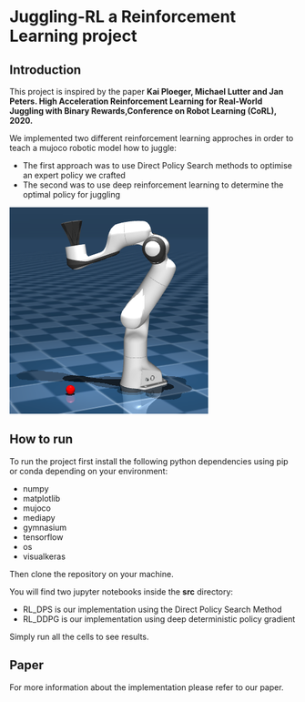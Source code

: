 # Juggling-RL a Reinforcement Learning project

## Introduction
This project is inspired by the paper __Kai Ploeger, Michael Lutter and Jan Peters. High Acceleration Reinforcement Learning for Real-World Juggling with Binary Rewards,Conference on Robot Learning (CoRL), 2020.__

We implemented two different reinforcement learning approches in order to teach a mujoco robotic model how to juggle:
- The first approach was to use Direct Policy Search methods to optimise an expert policy we crafted
- The second was to use deep reinforcement learning to determine the optimal policy for juggling

![scene preview](./docs/full_view_scene.PNG)

## How to run
To run the project first install the following python dependencies using pip or conda depending on your environment:
- numpy
- matplotlib
- mujoco
- mediapy
- gymnasium
- tensorflow
- os
- visualkeras

Then clone the repository on your machine.

You will find two jupyter notebooks inside the __src__ directory:
- RL_DPS is our implementation using the Direct Policy Search Method
- RL_DDPG is our implementation using deep deterministic policy gradient

Simply run all the cells to see results.

## Paper
For more information about the implementation please refer to our paper.


